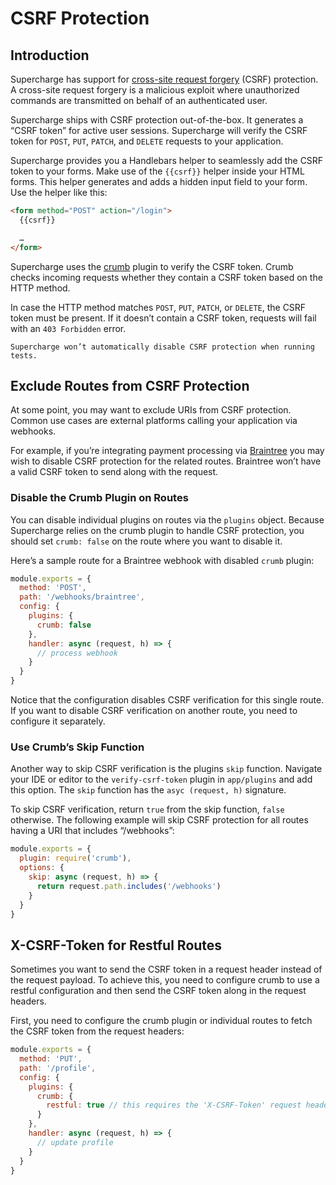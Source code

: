# CSRF Protection


## Introduction
Supercharge has support for [cross-site request forgery](https://en.wikipedia.org/wiki/Cross-site_request_forgery) (CSRF) protection. A cross-site request forgery is a malicious exploit where unauthorized commands are transmitted on behalf of an authenticated user.

Supercharge ships with CSRF protection out-of-the-box. It generates a “CSRF token” for active user sessions. Supercharge will verify the CSRF token for `POST`, `PUT`, `PATCH`, and `DELETE` requests to your application.

Supercharge provides you a Handlebars helper to seamlessly add the CSRF token to your forms. Make use of the `{{csrf}}` helper inside your HTML forms. This helper generates and adds a hidden input field to your form. Use the helper like this:

```html
<form method="POST" action="/login">
  {{csrf}}

  …
</form>
```

Supercharge uses the [crumb](https://github.com/hapijs/crumb) plugin to verify the CSRF token. Crumb checks incoming requests whether they contain a CSRF token based on the HTTP method.

In case the HTTP method matches `POST`, `PUT`, `PATCH`, or `DELETE`, the CSRF token must be present. If it doesn’t contain a CSRF token, requests will fail with an `403 Forbidden` error.

```warning
Supercharge won’t automatically disable CSRF protection when running tests.
```


## Exclude Routes from CSRF Protection
At some point, you may want to exclude URIs from CSRF protection. Common use cases are external platforms calling your application via webhooks.

For example, if you’re integrating payment processing via [Braintree](https://www.braintreegateway.com/) you may wish to disable CSRF protection for the related routes. Braintree won’t have a valid CSRF token to send along with the request.


### Disable the Crumb Plugin on Routes
You can disable individual plugins on routes via the `plugins` object. Because Supercharge relies on the crumb plugin to handle CSRF protection, you should set `crumb: false` on the route where you want to disable it.

Here’s a sample route for a Braintree webhook with disabled `crumb` plugin:

```js
module.exports = {
  method: 'POST',
  path: '/webhooks/braintree',
  config: {
    plugins: {
      crumb: false
    },
    handler: async (request, h) => {
      // process webhook
    }
  }
}
```

Notice that the configuration disables CSRF verification for this single route. If you want to disable CSRF verification on another route, you need to configure it separately.


### Use Crumb’s Skip Function
Another way to skip CSRF verification is the plugins `skip` function. Navigate your IDE or editor to the `verify-csrf-token` plugin in `app/plugins` and add this option. The `skip` function has the `asyc (request, h)` signature.

To skip CSRF verification, return `true` from the skip function, `false` otherwise. The following example will skip CSRF protection for all routes having a URI that includes “/webhooks”:

```js
module.exports = {
  plugin: require('crumb'),
  options: {
    skip: async (request, h) => {
      return request.path.includes('/webhooks')
    }
  }
}
```


## X-CSRF-Token for Restful Routes
Sometimes you want to send the CSRF token in a request header instead of the request payload. To achieve this, you need to configure crumb to use a restful configuration and then send the CSRF token along in the request headers.

First, you need to configure the crumb plugin or individual routes to fetch the CSRF token from the request headers:

```js
module.exports = {
  method: 'PUT',
  path: '/profile',
  config: {
    plugins: {
      crumb: {
        restful: true // this requires the 'X-CSRF-Token' request header
      }
    },
    handler: async (request, h) => {
      // update profile
    }
  }
}
```
